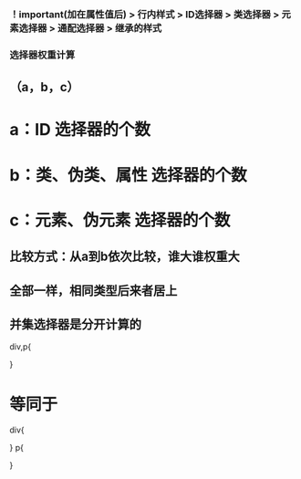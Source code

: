 ### ！important(加在属性值后) > 行内样式 > ID选择器 > 类选择器 > 元素选择器 > 通配选择器 > 继承的样式

### 选择器权重计算
## （a，b，c）
# a：ID 选择器的个数
# b：类、伪类、属性 选择器的个数
# c：元素、伪元素 选择器的个数

## 比较方式：从a到b依次比较，谁大谁权重大
##           全部一样，相同类型后来者居上   

## 并集选择器是分开计算的
div,p{

}
# 等同于
div{

}
p{

}